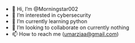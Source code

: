 - 👋 Hi, I’m @Morningstar002
- 👀 I’m interested in cybersecurity
- 🌱 I’m currently learning python
- 💞️ I’m looking to collaborate on currently nothing
- 📫 How to reach me (umarziaa@gmail.com)

<!---
Morningstar002/Morningstar002 is a ✨ special ✨ repository because its `README.md` (this file) appears on your GitHub profile.
You can click the Preview link to take a look at your changes.
--->

